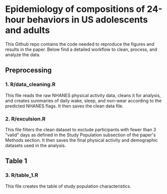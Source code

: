 # Epidemiology of compositions of 24-hour behaviors in US adolescents and adults

This Github repo contains the code needed to reproduce the figures and results in the paper. Below find a detailed workflow to clean, process, and analyze the data.

## Preprocessing

### 1. R/data_cleaning.R

This file reads the raw NHANES physical activity data, cleans it for analysis, and creates summaries of daily wake, sleep, and non-wear according to the predicted NHANES flags. It then saves the clean data file.

### 2. R/exculsion.R

This file filters the clean dataset to exclude participants with fewer than 3 "valid" days as defined in the Study Population subsection of the paper's Methods section. It then saves the final physical activity and demographic datasets used in the analysis.

## Table 1

### 3. R/table_1.R

This file creates the table of study population characteristics.